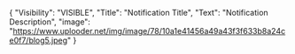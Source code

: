 {
  "Visibility": "VISIBLE",
  "Title": "Notification Title",
  "Text": "Notification Description",
  "image": "https://www.uplooder.net/img/image/78/10a1e41456a49a43f3f633b8a24ce0f7/blog5.jpeg"
}
    
